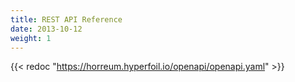 ```yaml
---
title: REST API Reference
date: 2013-10-12
weight: 1
---
```



{{< redoc "https://horreum.hyperfoil.io/openapi/openapi.yaml" >}}